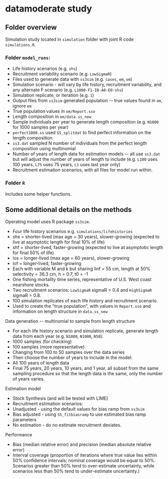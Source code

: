 # datamoderate study

## Folder overview
Simulation study located in `simulation` folder with joint R code `simulations.R`.

### Folder `model_runs`:
* Life history scenarios (e.g. `shs`)
* Recruitment variability scenario (e.g. `LowSigmaR`)
* Files used to generate data with `ss3sim` (e.g. `cases`, `em`, `om`)
* Simulation scenario - will vary by life history, recruitment variability, and any alternate F scenario (e.g. `L1000-F1-I0-A0-E0-shs`)
* Simulation replicate, or iteration (e.g. `1`)
* Output files from `ss3sim` generated population -- true values found in `om`, ignore `em`
 * True population values in `om/Report.sso`
 * Length composition in `om/data.ss_new`
* Sample individuals per year to generate length composition (e.g. `N1000` for 1000 samples per year)
 * `perfect1000.ss` used `SS_splitdat` to find perfect information on the length composition
 * `ss3.dat` sampled N number of individuals from the perfect length composition using multinomial
 * Number of years of length data for estimation models -- all use `ss3.dat` but will adjust the number of years of length to include (e.g. `L100` uses 100 years, `L75` uses 75 years, `L1` uses last year only)
* Recruitment estimation scenarios, with all files for model run within. 

### Folder `R`
Includes some helper functions.

## Some additional details on the methods
Operating model uses R package `ss3sim`.
* Four life history scenarios e.g. `simulations/lifehistories`
 * shs = shorter-lived (max age = 30 years), slower-growing (expected to live at asymptotic length for final 10% of life)
 * shf = shorter-lived, faster-growing (expected to live at asymptotic length for final 50% of life)
 * los = longer-lived (max age = 60 years), slower-growing
 * lof = longer-lived, faster-growing
 * Each with variable M and k but sharing linf = 55 cm, length at 50% selectivity = 36.3 cm, h = 0.7, t0 = -1
* One fishing mortality time series, representative of U.S. West coast nearshore stocks. 
* Two recruitment scenarios: `LowSigmaR` sigmaR = 0.4 and `HighSigmaR` sigmaR = 0.8.
* 100 simulation replicates of each life history and recruitment scenario.
* Used to create the "true population", with values in `Report.sso` and information on length structure in `data.ss_new`

Data generation -- multinomial to sample from length structure 
* For each life history scenario and simulation replicate, generate length data from each year (e.g. `N1000`, `N1000`, `N50`):
 * 1000 samples (for checking)
 * 100 samples (more representative)
 * Changing from 100 to 50 samples over the data series
* Then choose the number of years to include in the model:
 * All 100 years of length data
 * Final 75 years, 20 years, 10 years, and 1 year, all subset from the same sampling procedure so that the length data is the same, only the number of years varies.

Estimation model
* Stock Synthesis (and will be tested with LIME)
* Recruitment estimation scenarios:
 * Unadjusted - using the default values for bias ramp from `ss3sim`
 * Bias adjusted - using `SS_fitbiasramp` to use estimated bias ramp parameters
 * No estimation - do no estimate recruitment deviates.

Performance
* Bias (median relative error) and precision (median absolute relative error)
* Interval coverage (proportion of iterations where true value lies within 50% confidence intervals;  nominal coverage would be equal to 50%. Scenarios greater than 50% tend to over-estimate uncertainty, while scenarios less than 50% tend to under-estimate uncertainty.)
 

